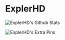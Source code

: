 # ExplerHD
![ExplerHD's Github Stats](https://github-readme-stats.vercel.app/api?username=ExplerHD&count_private=true&show_icons=true&include_all_commits=true&hide_border=false&count_private=true&theme=light&title_color=fff&text_color=fff&bg_color=30,c40802,028ac4)

![ExplerHD's Extra Pins](https://github-readme-stats.vercel.app/api/pin/?username=ExplerHD&repo=EnerLect-tech&show_owner=true)
